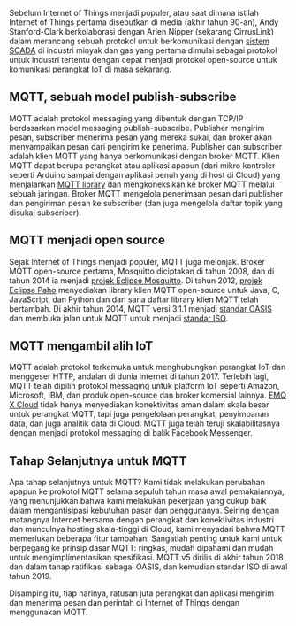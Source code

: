 Sebelum Internet of Things menjadi populer, atau saat dimana istilah Internet of Things pertama disebutkan di media (akhir tahun 90-an), Andy Stanford-Clark berkolaborasi dengan Arlen Nipper (sekarang CirrusLink) dalam merancang sebuah protokol untuk berkomunikasi dengan [sistem SCADA](https://en.wikipedia.org/wiki/SCADA) di industri minyak dan gas yang pertama dimulai sebagai protokol untuk industri tertentu dengan cepat menjadi protokol open-source untuk komunikasi perangkat IoT di masa sekarang.



## MQTT, sebuah model publish-subscribe

MQTT adalah protokol messaging yang dibentuk dengan TCP/IP berdasarkan model messaging publish-subscribe. Publisher mengirim pesan, subscriber menerima pesan yang mereka sukai, dan broker akan menyampaikan pesan dari pengirim ke penerima. Publisher dan subscriber adalah klien MQTT yang hanya berkomunikasi dengan broker MQTT. Klien MQTT dapat berupa perangkat atau aplikasi apapun (dari mikro kontroler seperti Arduino sampai dengan aplikasi penuh yang di host di Cloud) yang menjalankan [MQTT library](https://github.com/mqtt/mqtt.github.io/wiki/libraries) dan mengkoneksikan ke broker MQTT melalui sebuah jaringan. Broker MQTT mengelola penerimaan pesan dari publisher dan pengiriman pesan ke subscriber (dan juga mengelola daftar topik yang disukai subscriber).



## MQTT menjadi open source

Sejak Internet of Things menjadi populer, MQTT juga melonjak. Broker MQTT open-source pertama, Mosquitto diciptakan di tahun 2008, dan di tahun 2014 ia menjadi [projek Eclipse Mosquitto](https://projects.eclipse.org/projects/iot.mosquitto). Di tahun 2012, [projek Eclipse Paho](https://projects.eclipse.org/projects/iot.paho) menyediakan library klien MQTT open-source untuk Java, C, JavaScript, dan Python dan dari sana daftar library klien MQTT telah bertambah. Di akhir tahun 2014, MQTT versi 3.1.1 menjadi [standar OASIS](https://docs.oasis-open.org/mqtt/mqtt/v3.1.1/os/mqtt-v3.1.1-os.html) dan membuka jalan untuk MQTT untuk menjadi [standar ISO](https://www.iso.org/standard/69466.html).



## MQTT mengambil alih IoT

MQTT adalah protokol terkemuka untuk menghubungkan perangkat IoT dan menggeser HTTP, andalan di dunia internet di tahun 2017. Terlebih lagi, MQTT telah dipilih protokol messaging untuk platform IoT seperti Amazon, Microsoft, IBM, dan produk open-source dan broker komersial lainnya. [EMQ X Cloud](https://www.emqx.com/en/cloud)  tidak hanya menyediakan konektivitas aman dalam skala besar untuk perangkat MQTT, tapi juga pengelolaan perangkat, penyimpanan data, dan juga analitik data di Cloud. MQTT juga telah teruji skalabilitasnya dengan menjadi protokol messaging di balik Facebook Messenger.



## Tahap Selanjutnya untuk MQTT

Apa tahap selanjutnya untuk MQTT? Kami tidak melakukan perubahan apapun ke prokotol MQTT selama sepuluh tahun masa awal pemakaiannya, yang menunjukkan bahwa kami melakukan pekerjaan yang cukup baik dalam mengantisipasi kebutuhan pasar dan penggunanya. Seiring dengan matangnya Internet bersama dengan perangkat dan konektivitas industri dan munculnya hosting skala-tinggi di Cloud, kami menyadari bahwa MQTT memerlukan beberapa fitur tambahan.  Sangatlah penting untuk kami untuk berpegang ke prinsip dasar MQTT: ringkas, mudah dipahami dan mudah untuk mengimplimentasikan spesifikasi. MQTT v5 dirilis di akhir tahun 2018 dan dalam tahap ratifikasi sebagai OASIS, dan kemudian standar ISO di awal tahun 2019.

Disamping itu, tiap harinya, ratusan juta perangkat dan aplikasi mengirim dan menerima pesan dan perintah di Internet of Things dengan menggunakan MQTT.
